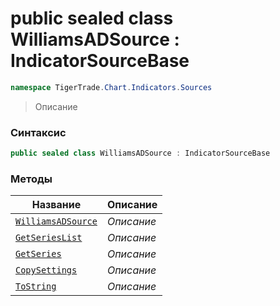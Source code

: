 
# public sealed class WilliamsADSource : IndicatorSourceBase
```csharp
namespace TigerTrade.Chart.Indicators.Sources
```



> Описание

### Синтаксис
```csharp
public sealed class WilliamsADSource : IndicatorSourceBase
```


### Методы
| Название | Описание |
| --- | --- |
| [`WilliamsADSource`](./WilliamsADSource.cs/Методы/WilliamsADSource.md) | *Описание* |
| [`GetSeriesList`](./WilliamsADSource.cs/Методы/GetSeriesList.md) | *Описание* |
| [`GetSeries`](./WilliamsADSource.cs/Методы/GetSeries.md) | *Описание* |
| [`CopySettings`](./WilliamsADSource.cs/Методы/CopySettings.md) | *Описание* |
| [`ToString`](./WilliamsADSource.cs/Методы/ToString.md) | *Описание* |



